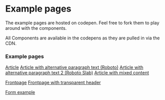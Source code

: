 # Example pages

The example pages are hosted on codepen. Feel free to fork them to play around with the components.

All Components are available in the codepens as they are pulled in via the CDN.

### Example pages

[Article](http://codepen.io/fredjens/full/0797f8e2a9b13f5978055e6c44263d51/)
[Article with alternative paragraph text (Roboto)](https://codepen.io/fredjens/full/f53fd7756c8538982ebf108b64d8fdd5/)
[Article with alternative paragraph text 2 (Roboto Slab)](http://codepen.io/fredjens/full/dd4714f3d7b3829929231ef875fc1779/)
[Article with mixed content](https://codepen.io/bnhovde/full/aWdWzz/)

[Frontpage](http://codepen.io/fredjens/full/c13655428686cce6dc42bd42d37b628e/)
[Frontpage with transparent header](http://codepen.io/fredjens/full/f6d33925cb97608606ea4abd758fe907/)

[Form example](http://codepen.io/fredjens/full/d88a773a6f183ee2667345782cc06c15/)
